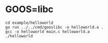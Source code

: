 # GOOS=libc

```
cd example/helloworld
go run ../../cmd/gooslibc -o helloworld.a .
gcc -o helloworld main.c helloworld.a
./helloworld
```
